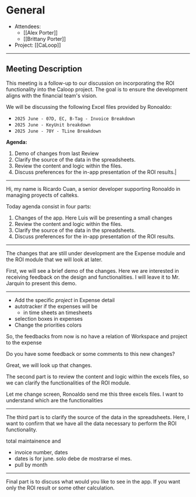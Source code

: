 # General
- Attendees:
	- [[Alex Porter]]
	- [[Brittany Porter]]
- Project: [[CaLoop]]

---

## Meeting Description

This meeting is a follow-up to our discussion on incorporating the ROI functionality into the Caloop project. The goal is to ensure the development aligns with the financial team's vision.

We will be discussing the following Excel files provided by Ronoaldo:

- `2025 June - 07D, EC, B-Tag - Invoice Breakdown`
- `2025 June - KeyUnit breakdown`
- `2025 June - 70Y - TLine Breakdown`

**Agenda:**

1. Demo of changes from last Review
2. Clarify the source of the data in the spreadsheets.
3. Review the content and logic within the files.
4. Discuss preferences for the in-app presentation of the ROI results.|

---




Hi, my name is Ricardo Cuan, a senior developer supporting Ronoaldo in managing proyects of calteks.

Today agenda consist in four parts:

1. Changes of the app. Here Luis will be presenting a small changes
2. Review the content and logic within the files.
3. Clarify the source of the data in the spreadsheets.
4. Discuss preferences for the in-app presentation of the ROI results.

---

The changes that are still under development are the Expense module and the ROI module that we will look at later. 

First, we will see a brief demo of the changes. Here we are interested in receiving feedback on the design and functionalities. I will leave it to Mr. Jarquin to present this demo.

---

- Add the specific _project_ in Expense detail
- autotracker if the expenses will be 
	- in time sheets an timesheets
- selection boxes in expenses 
- Change the priorities colors



So, the feedbacks from now is no have a relation of Workspace and project to the expense


Do you have some feedback or some comments to this new changes? 


Great, we will look up that changes.

The second part is to review the content and logic within the excels files, so we can clarify the functionalities of the ROI module.

Let me change screen, Ronoaldo send me this three excels files. I want to understand which are the functionalities

---

The third part is to clarify the source of the data in the spreadsheets. Here, I want to confirm that we have all the data necessary to perform the ROI functionality.

total maintainence and 
- invoice number, dates 
- dates is for june. solo debe de mostrarse el mes. 
- pull by month

---

Final part is to discuss what would you like to see in the app. If you want only the ROI result or some other calculation.

